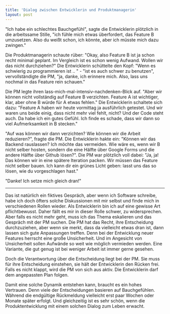 ```yaml
---
title: 'Dialog zwischen Entwicklerin und Produktmanagerin'
layout: post
---
```


"Ich habe ein schlechtes Bauchgefühl", sagte die Entwicklerin plötzlich in die arbeitssame Stille, "ich fühle mich etwas überfordert, das Feature B umzusetzen. Also du weißt schon, ich könnte, aber ich müsste mich dazu zwingen."

Die Produktmanagerin schaute rüber: "Okay, also Feature B ist ja schon recht minimal geplant. Im Vergleich ist es schon wenig Aufwand. Wollen wir das nicht durchziehen?" Die Entwicklerin schüttelte den Kopf: "Wenn es schwierig zu programmieren ist .. " - "ist es auch schwer zu benutzen", vervollständigte die PM, "ja, danke, ich erinnere mich. Also, lass uns nochmal in das Feature rein schauen."

Die PM legte ihren lass-mich-mal-intensiv-nachdenken-Blick auf. "Aber wir können nicht vollständig auf Feature B verzichten. Feature A ist wichtiger, klar, aber ohne B würde für A etwas fehlen." Die Entwicklerin schaltete sich dazu: "Feature A haben wir heute vormittag ja ausführlich getestet. Und wir waren uns beide einig, dass nicht mehr viel fehlt, nicht? Und der Code steht auch. Da habe ich ein gutes Gefühl. Ich finde es schade, dass wir dann so viel Aufmerksamkeit in B stecken."

"Auf was können wir dann verzichten? Wie können wir die Arbeit reduzieren?", fragte die PM. Die Entwicklerin hakte ein: "Können wir das Backend rauslassen? Ich möchte das vermeiden. Wie wäre es, wenn wir B nicht selber hosten, sondern die eine Hälfte über Google Forms und die andere Hälfte über Github lösen?". Die PM war plötzlich voll dabei: "Ja, ja! Das können wir in eine spätere Iteration packen. Wir müssen das Feature nicht selber bauen. Ich kann dir ein grünes Licht geben: lasst uns das so lösen, wie du vorgeschlagen hast."

"Danke! Ich setze mich gleich dran!"

---

Das ist natürlich ein fiktives Gespräch, aber wenn ich Software schreibe, habe ich doch öfters solche Diskussionen mit mir selbst und finde mich in verschiedenen Rollen wieder. Als Entwicklerin bin ich auf eine gewisse Art pflichtbewusst. Daher fällt es mir in dieser Rolle schwer, zu widersprechen. Aber falls es nicht mehr geht, muss ich das Thema eskalieren und das Gespräch mit der PM suchen. Die PM hat das Recht, ihre Entscheidung durchzuziehen, aber wenn sie merkt, dass da vielleicht etwas dran ist, dann lassen sich gute Anpassungen treffen. Denn bei der Entwicklung neuer Features herrscht eine große Unsicherheit. Und im Angesicht von Unsicherheit sollen Aufwände so weit wie möglich vermieden werden. Eine Variante, die gut genug ist bei weniger Arbeit ist immer gerne gesehen.

Doch die Verantwortung über die Entscheidung liegt bei der PM. Sie muss für ihre Entscheidung einstehen, sie hält der Entwicklerin den Rücken frei. Falls es nicht klappt, wird die PM von sich aus aktiv. Die Entwicklerin darf dem angepassten Plan folgen.

Damit eine solche Dynamik entstehen kann, braucht es ein hohes Vertrauen. Denn viele der Entscheidungen basieren auf Bauchgefühlen. Während die endgültige Rückmeldung vielleicht erst paar Wochen oder Monate später erfolgt. Und gleichzeitig ist es sehr schön, wenn die Produktentwicklung mit einem solchen Dialog zum Leben erwacht.
